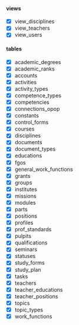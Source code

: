 #### views
- [x] view_disciplines
- [x] view_teachers
- [x] view_users

#### tables
- [x] academic_degrees
- [x] academic_ranks
- [x] accounts
- [x] activities
- [x] activity_types
- [x] competence_types
- [x] competencies
- [x] connections_opop
- [x] constants
- [x] control_forms
- [x] courses
- [x] disciplines
- [x] documents
- [x] document_types
- [x] educations
- [x] fgos
- [x] general_work_functions
- [x] grants
- [x] groups
- [x] institutes
- [x] missions
- [x] modules
- [x] parts
- [x] positions
- [x] profiles
- [x] prof_standards
- [x] pulpits
- [x] qualifications
- [x] seminars
- [x] statuses
- [x] study_forms
- [x] study_plan
- [x] tasks
- [x] teachers
- [x] teacher_educations
- [x] teacher_positions
- [x] topics
- [x] topic_types
- [x] work_functions
